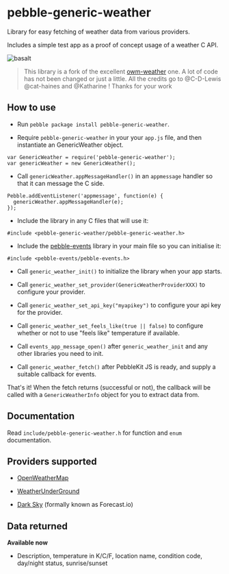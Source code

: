 # pebble-generic-weather

Library for easy fetching of weather data from various providers.

Includes a simple test app as a proof of concept usage of a weather C API.

![basalt](screenshots/basalt.png)

> This library is a fork of the excellent [owm-weather](https://github.com/pebble-hacks/owm-weather) one.
> A lot of code has not been changed or just a little.
> All the credits go to @C-D-Lewis @cat-haines and @Katharine ! Thanks for your work

## How to use

* Run `pebble package install pebble-generic-weather`.

* Require `pebble-generic-weather` in your your `app.js` file, and then instantiate an GenericWeather object.

```
var GenericWeather = require('pebble-generic-weather');
var genericWeather = new GenericWeather();
```

* Call `genericWeather.appMessageHandler()` in an `appmessage` handler so that it can message the C side.

```
Pebble.addEventListener('appmessage', function(e) {
  genericWeather.appMessageHandler(e);
});
```

* Include the library in any C files that will use it:

```
#include <pebble-generic-weather/pebble-generic-weather.h>
```

* Include the [pebble-events](https://www.npmjs.com/package/pebble-events) library in your main file
so you can initialise it:

```
#include <pebble-events/pebble-events.h>
```

* Call `generic_weather_init()` to initialize the library when your app starts.

* Call `generic_weather_set_provider(GenericWeatherProviderXXX)` to configure your provider.

* Call `generic_weather_set_api_key("myapikey")` to configure your api key for the provider.

* Call `generic_weather_set_feels_like(true || false)` to configure whether or not to use "feels like" temperature if available.

* Call `events_app_message_open()` after `generic_weather_init` and any other libraries you need to init.

* Call `generic_weather_fetch()` after PebbleKit JS is ready, and supply a suitable
  callback for events.

That's it! When the fetch returns (successful or not), the callback will be called with a `GenericWeatherInfo` object for you to extract data from.

## Documentation

Read `include/pebble-generic-weather.h` for function and `enum` documentation.

## Providers supported

* [OpenWeatherMap](http://home.openweathermap.org)

* [WeatherUnderGround](https://www.wunderground.com)

* [Dark Sky](https://darksky.net) (formally known as Forecast.io)

## Data returned

**Available now**

* Description, temperature in K/C/F, location name, condition code, day/night status, sunrise/sunset


